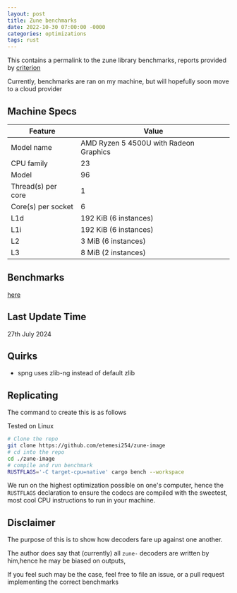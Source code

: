 ```yaml
---
layout: post
title: Zune benchmarks
date: 2022-10-30 07:00:00 -0000
categories: optimizations
tags: rust
---
```


This contains a permalink to the zune library benchmarks, reports provided by
[criterion]

Currently, benchmarks are ran on my machine, but will hopefully soon move to a cloud provider


## Machine Specs

| Feature            | Value                                  |
|--------------------|----------------------------------------|
| Model name         | AMD Ryzen 5 4500U with Radeon Graphics |
| CPU family         | 23                                     |
| Model              | 96                                     |
| Thread(s) per core | 1                                      |
| Core(s) per socket | 6                                      |
| L1d                | 192 KiB (6 instances)                  |
| L1i                | 192 KiB (6 instances)                  |
| L2                 | 3 MiB (6 instances)                    |
| L3                 | 8 MiB (2 instances)                    |

## Benchmarks
[here]

## Last Update Time
27th July 2024

## Quirks

- spng uses zlib-ng instead of default zlib

## Replicating
The command to create this is as follows

Tested on Linux
```sh
# Clone the repo
git clone https://github.com/etemesi254/zune-image
# cd into the repo
cd ./zune-image
# compile and run benchmark
RUSTFLAGS='-C target-cpu=native' cargo bench --workspace

```
We run on the highest optimization possible on one's computer, hence the `RUSTFLAGS` declaration to ensure the codecs are compiled with the sweetest, most cool CPU instructions to run in your machine.

## Disclaimer
The purpose of this is to show how decoders fare up against one another.

The author does say that (currently) all `zune-` decoders are written by him,hence he may be biased on outputs,

If you feel such may be the case, feel free to file an issue, or a pull request implementing the correct benchmarks

[criterion]:https://github.com/bheisler/criterion.rs
[here]: /assets/criterion/report/index.html
